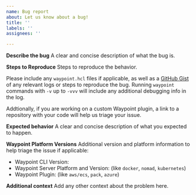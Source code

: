 ```yaml
---
name: Bug report
about: Let us know about a bug!
title: ''
labels: ''
assignees: ''

---
```


<!-- Please reserve GitHub issues for bug reports and feature requests.

For questions, the best place to get answers is on our [discussion forum](https://discuss.hashicorp.com/c/waypoint), as they will get more visibility from experienced users than the issue tracker.

Please note: We take Waypoint's security and our users' trust very seriously. If you believe you have found a security issue in Waypoint, please responsibly disclose by contacting us at security@hashicorp.com. Our PGP key is available at our security page: https://www.hashicorp.com/security/

Finally, if your issue is with Waypoint and not the plugin SDK, please open an issue on the main repository instead for visibility: https://github.com/hashicorp/waypoint

-->

**Describe the bug**
A clear and concise description of what the bug is.

**Steps to Reproduce**
Steps to reproduce the behavior.

Please include any `waypoint.hcl` files if applicable, as well as a
[GitHub Gist](https://gist.github.com/) of any relevant logs or steps to
reproduce the bug. Running `waypoint` commands with `-v` up to `-vvv` will
include any additional debugging info in the log.

Addtionally, if you are working on a custom Waypoint plugin, a link to a
repository with your code will help us triage your issue.

**Expected behavior**
A clear and concise description of what you expected to happen.

**Waypoint Platform Versions**
Additional version and platform information to help triage the issue if
applicable:

* Waypoint CLI Version:
* Waypoint Server Platform and Version: (like `docker`, `nomad`, `kubernetes`)
* Waypoint Plugin: (like `aws/ecs`, `pack`, `azure`)

**Additional context**
Add any other context about the problem here.
